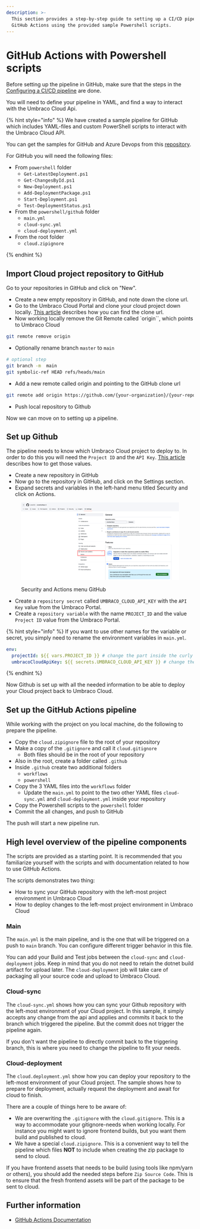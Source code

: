 ```yaml
---
description: >-
  This section provides a step-by-step guide to setting up a CI/CD pipeline in
  GitHub Actions using the provided sample Powershell scripts.
---
```


# GitHub Actions with Powershell scripts

Before setting up the pipeline in GitHub, make sure that the steps in the [Configuring a CI/CD pipeline](./) are done.

You will need to define your pipeline in YAML, and find a way to interact with the Umbraco Cloud Api.


{% hint style="info" %}
We have created a sample pipeline for GitHub which includes YAML-files and custom PowerShell scripts to interact with the Umbraco Cloud API.

You can get the samples for GitHub and Azure Devops from this [repository](https://GitHub.com/umbraco/Umbraco.Cloud.CICDFlow.Samples).

For GitHub you will need the following files:
- From `powershell` folder
  - `Get-LatestDeployment.ps1`
  - `Get-ChangesById.ps1`
  - `New-Deployment.ps1`
  - `Add-DeploymentPackage.ps1`
  - `Start-Deployment.ps1`
  - `Test-DeploymentStatus.ps1`
- From the `powershell/github` folder
  - `main.yml`
  - `cloud-sync.yml` 
  - `cloud-deployment.yml`
- From the root folder
  - `cloud.zipignore`

{% endhint %}

## Import Cloud project repository to GitHub
Go to your repositories in GitHub and click on "New".

- Create a new empty repository in GitHub, and note down the clone url.
- Go to the Umbraco Cloud Portal and clone your cloud project down locally. [This article](../../../working-locally.md#cloning-an-umbraco-cloud-project) describes how you can find the clone url.
- Now working locally remove the Git Remote called `origin``, which points to Umbraco Cloud

 ```sh 
 git remote remove origin
 ```

- Optionally rename branch `master` to `main`

 ```sh 
 # optional step
 git branch -m  main
 git symbolic-ref HEAD refs/heads/main
 ```

- Add a new remote called origin and pointing to the GitHub clone url

 ```sh 
 git remote add origin https://github.com/{your-organization}/{your-repository}.git
 ```

- Push local repository to Github

Now we can move on to setting up a pipeline.

## Set up Github

The pipeline needs to know which Umbraco Cloud project to deploy to. In order to do this you will need the `Project ID` and the `API Key`. [This article](README.md#obtaining-the-project-id-and-api-key) describes how to get those values.

- Create a new repository in GitHub
- Now go to the repository in GitHub, and click on the Settings section.
- Expand secrets and variables in the left-hand menu titled Security and click on Actions.

<figure><img src="../../../../.gitbook/assets/image (6).png" alt=""><figcaption><p>Security and Actions menu GitHub</p></figcaption></figure>

- Create a `repository secret` called `UMBRACO_CLOUD_API_KEY` with the `API Key` value from the Umbraco Portal.
- Create a `repository variable` with the name `PROJECT_ID` and the value `Project ID` value from the Umbraco Portal.

{% hint style="info" %}
If you want to use other names for the variable or secret, you simply need to rename the environment variables in `main.yml`.

```yaml
env:
  projectId: ${{ vars.PROJECT_ID }} # change the part inside the curly braces
  umbracoCloudApiKey: ${{ secrets.UMBRACO_CLOUD_API_KEY }} # change the part inside the curly braces
```

{% endhint %}

Now Github is set up with all the needed information to be able to deploy your Cloud project back to Umbraco Cloud.

## Set up the GitHub Actions pipeline

While working with the project on you local machine, do the following to prepare the pipeline.
- Copy the `cloud.zipignore` file to the root of your repository
- Make a copy of the `.gitignore` and call it `cloud.gitignore`
  - Both files should be in the root of your repository
- Also in the root, create a folder called `.github`
- Inside `.github` create two additional folders
  - `workflows`
  - `powershell`
- Copy the 3 YAML files into the `workflows` folder
  - Update the `main.yml` to point to the two other YAML files `cloud-sync.yml` and `cloud-deployment.yml` inside your repository
- Copy the Powershell scripts to the `powershell` folder
- Commit the all changes, and push to GitHub

The push will start a new pipeline run.

## High level overview of the pipeline components

The scripts are provided as a starting point. It is recommended that you familiarize yourself with the scripts and with documentation related to how to use GitHub Actions.

The scripts demonstrates two thing:
 - How to sync your GitHub repository with the left-most project environment in Umbraco Cloud
 - How to deploy changes to the left-most project environment in Umbraco Cloud 

### Main

The `main.yml` is the main pipeline, and is the one that will be triggered on a push to `main` branch.
You can configure different trigger behavior in this file.

You can add your Build and Test jobs between the `cloud-sync` and `cloud-deployment` jobs. 
Keep in mind that you do not need to retain the dotnet build artifact for upload later. The `cloud-deployment` job will take care of packaging all your source code and upload to Umbraco Cloud. 

### Cloud-sync

The `cloud-sync.yml` shows how you can sync your Github repository with the left-most environment of your Cloud project.
In this sample, it simply accepts any change from the api and applies and commits it back to the branch which triggered the pipeline. But the commit does not trigger the pipeline again.

If you don't want the pipeline to directly commit back to the triggering branch, this is where you need to change the pipeline to fit your needs. 

### Cloud-deployment

The `cloud.deployment.yml` show how you can deploy your repository to the left-most environment of your Cloud project.
The sample shows how to prepare for deployment, actually request the deployment and await for cloud to finish.

There are a couple of things here to be aware of:
- We are overwriting the `.gitignore` with the `cloud.gitignore`.
  This is a way to accommodate your gitignore-needs when working locally. For instance you might want to ignore frontend builds, but you want them build and published to cloud.  
- We have a special `cloud.zipignore`.
  This is a convenient way to tell the pipeline which files **NOT** to include when creating the zip package to send to cloud.

If you have frontend assets that needs to be build (using tools like npm/yarn or others), you should add the needed steps before `Zip Source Code`. This is to ensure that the fresh frontend assets will be part of the package to be sent to cloud. 

## Further information
- [GitHub Actions Documentation](https://docs.github.com/en/actions)